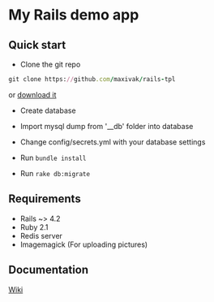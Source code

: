 ﻿# My Rails demo app

## Quick start

* Clone the git repo
```ruby
git clone https://github.com/maxivak/rails-tpl
```
or [download it](https://github.com/maxivak/rails-tpl/archive/master.zip)

* Create database
* Import mysql dump from '__db' folder into database
* Change config/secrets.yml with your database settings

* Run `bundle install`
* Run `rake db:migrate`




## Requirements

* Rails ~> 4.2
* Ruby 2.1
* Redis server
* Imagemagick (For uploading pictures)




## Documentation
[Wiki](https://github.com/maxivak/rails-tpl/wiki)


